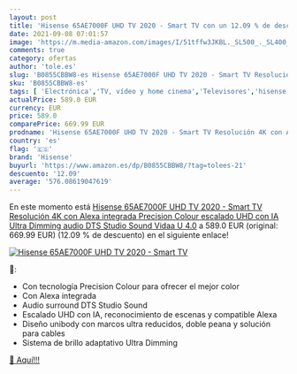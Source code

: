 ```yaml
---
layout: post
title: 'Hisense 65AE7000F UHD TV 2020 - Smart TV con un 12.09 % de descuento'
date: 2021-09-08 07:01:57
image: 'https://m.media-amazon.com/images/I/51tffw3JKBL._SL500_._SL400_.jpg'
comments: true
category: ofertas
author: 'tole.es'
slug: 'B0855CBBW8-es Hisense 65AE7000F UHD TV 2020 - Smart TV Resolución 4K con...'
sku: 'B0855CBBW8-es'
tags: [ 'Electrónica','TV, vídeo y home cinema','Televisores','hisense','smart','tv', ]
actualPrice: 589.0 EUR
currency: EUR
price: 589.0
comparePrice: 669.99 EUR
prodname: 'Hisense 65AE7000F UHD TV 2020 - Smart TV Resolución 4K con Alexa integrada  Precision Colour  escalado UHD con IA  Ultra Dimming  audio DTS Studio Sound  Vidaa U 4.0'
country: 'es'
flag: '🇪🇸'
brand: 'Hisense'
buyurl: 'https://www.amazon.es/dp/B0855CBBW8/?tag=tolees-21'
descuento: '12.09'
average: '576.08619047619'
---
```


En este momento está [Hisense 65AE7000F UHD TV 2020 - Smart TV Resolución 4K con Alexa integrada  Precision Colour  escalado UHD con IA  Ultra Dimming  audio DTS Studio Sound  Vidaa U 4.0](https://www.amazon.es/dp/B0855CBBW8/?tag=tolees-21) a 589.0 EUR (original: 669.99 EUR) (12.09 %  de descuento) en el siguiente enlace!

[![Hisense 65AE7000F UHD TV 2020 - Smart TV](https://m.media-amazon.com/images/I/51tffw3JKBL._SL500_._SL400_.jpg)](https://www.amazon.es/dp/B0855CBBW8/?tag=tolees-21)

🔎:

- Con tecnología Precision Colour para ofrecer el mejor color
- Con Alexa integrada
- Audio surround DTS Studio Sound
- Escalado UHD con IA, reconocimiento de escenas y compatible Alexa
- Diseño unibody con marcos ultra reducidos, doble peana y solución para cables
- Sistema de brillo adaptativo Ultra Dimming

[🛒 Aquí!!!](https://www.amazon.es/dp/B0855CBBW8/?tag=tolees-21)
